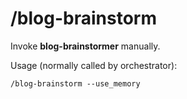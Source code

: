 # /blog-brainstorm

Invoke **blog-brainstormer** manually.

Usage (normally called by orchestrator):
```
/blog-brainstorm --use_memory
```